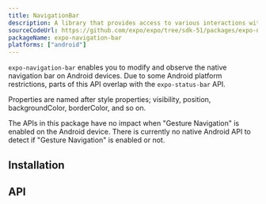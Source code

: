 ```yaml
---
title: NavigationBar
description: A library that provides access to various interactions with the native navigation bar on Android.
sourceCodeUrl: https://github.com/expo/expo/tree/sdk-51/packages/expo-navigation-bar
packageName: expo-navigation-bar
platforms: ["android"]
---
```


`expo-navigation-bar` enables you to modify and observe the native navigation bar on Android devices. Due to some Android platform restrictions, parts of this API overlap with the `expo-status-bar` API.

Properties are named after style properties; visibility, position, backgroundColor, borderColor, and so on.

The APIs in this package have no impact when "Gesture Navigation" is enabled on the Android device. There is currently no native Android API to detect if "Gesture Navigation" is enabled or not.

## Installation

## API

```js

```